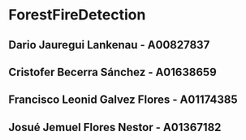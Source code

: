# ForestFireDetection
## Dario Jauregui Lankenau - A00827837 
## Cristofer Becerra Sánchez - A01638659 
## Francisco Leonid Galvez Flores - A01174385
## Josué Jemuel Flores Nestor - A01367182
